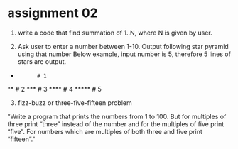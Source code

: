 # assignment 02

1. write a code that find summation of 1..N, where N is given by user.


2. Ask user to enter a number between 1-10.
Output following star pyramid using that number
Below example, input number is 5, therefore 5 lines of stars are output.

*			# 1
**		# 2
***		# 3
****	# 4
***** # 5 


3. fizz-buzz or three-five-fifteen problem

"Write a program that prints the numbers from 1 to 100. 
But for multiples of three print “three” instead of the number and for the multiples of five print “five”. 
For numbers which are multiples of both three and five print “fifteen”."

